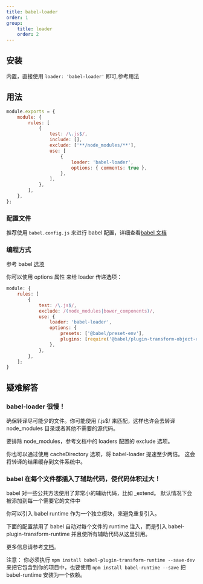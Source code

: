 ```yaml
---
title: babel-loader
order: 1
group:
    title: loader
    order: 2
---
```


## 安装

内置，直接使用 `loader: 'babel-loader'` 即可,参考用法

## 用法

```javascript
module.exports = {
    module: {
        rules: [
            {
                test: /\.js$/,
                include: [],
                exclude: ['**/node_modules/**'],
                use: [
                    {
                        loader: 'babel-loader',
                        options: { comments: true },
                    },
                ],
            },
        ],
    },
};
```

### 配置文件

推荐使用 `babel.config.js` 来进行 babel 配置，详细查看[babel 文档](https://babeljs.io/docs/en/configuration#babelconfigjson)

### 编程方式

参考 babel [选项](https://babeljs.io/docs/usage/api/#options)

你可以使用 options 属性 来给 loader 传递选项：

```javascript
module: {
    rules: [
        {
            test: /\.js$/,
            exclude: /(node_modules|bower_components)/,
            use: {
                loader: 'babel-loader',
                options: {
                    presets: ['@babel/preset-env'],
                    plugins: [require('@babel/plugin-transform-object-rest-spread')],
                },
            },
        },
    ];
}
```

## 疑难解答

### babel-loader 很慢！

确保转译尽可能少的文件。你可能使用 /\.js$/ 来匹配，这样也许会去转译 node_modules 目录或者其他不需要的源代码。

要排除 node_modules，参考文档中的 loaders 配置的 exclude 选项。

你也可以通过使用 cacheDirectory 选项，将 babel-loader 提速至少两倍。 这会将转译的结果缓存到文件系统中。

### babel 在每个文件都插入了辅助代码，使代码体积过大！

babel 对一些公共方法使用了非常小的辅助代码，比如 \_extend。 默认情况下会被添加到每一个需要它的文件中

你可以引入 babel runtime 作为一个独立模块，来避免重复引入。

下面的配置禁用了 babel 自动对每个文件的 runtime 注入，而是引入 babel-plugin-transform-runtime 并且使所有辅助代码从这里引用。

更多信息请参考[文档](http://babeljs.io/docs/plugins/transform-runtime/)。

注意： 你必须执行 `npm install babel-plugin-transform-runtime --save-dev` 来把它包含到你的项目中，也要使用 `npm install babel-runtime --save` 把 babel-runtime 安装为一个依赖。
